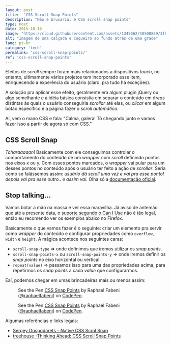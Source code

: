 ```yaml
---
layout: post
title:  "CSS Scroll Snap Points"
description: "Não é bruxaria, é CSS scroll snap points"
type: Post
date: 2015-10-16
image: "https://cloud.githubusercontent.com/assets/1345662/10500869/3f0ee854-72b2-11e5-94c4-04db468e18ce.jpg"
alt: "Imagem de uma calçada e coqueiro ao fundo atrás de uma grade"
lang: pt-br
category: 'tech'
permalink: 'css-scroll-snap-points/'
ref: 'css-scroll-snap-points'
---
```


Efeitos de *scroll* sempre foram mais relacionados a dispositivos *touch*, no entanto, ultimamente vários projetos tem incorporado esse item, enriquecendo a experência do usuário (claro, pra tudo há exceções).

A solução pra aplicar esse efeito, geralmente era algum plugin jQuery ou algo semelhante e a idéia básica consistia em separar o conteúdo em *áreas* distintas às quais o usuário conseguiria *scrollar* até elas, ou *clicar* em algum botão específico e a página fazer o *scroll automático*.

Aí, vem o mano CSS e fala: "Calma, galera! Tô chegando junto e vamos fazer isso a partir de agora só com CSS."

## CSS Scroll Snap

*Tcharaaaaan*! Basicamente com ele conseguimos controlar o comportamento do conteúdo de um *wrapper* com *scroll* definindo pontos nos eixos x ou y. Com  esses pontos marcados, o *wrapper* vai pular para um desses pontos no conteúdo após o usuário ter feito a ação de *scrollar*. Seria como se falássemos assim: *usuário dá scroll uma vez e vai pra esse ponto! depois vai pra esse outro.. e assim vai.* Olha só a [documentação oficial](http://www.w3.org/TR/css-snappoints-1/ "CSS Snap Points W3 Working Draft").

## Stop talking...

Vamos botar a mão na massa e ver essa maravilha. Já aviso de antemão que até a presente data, o [suporte segundo o Can I Use](http://caniuse.com/#feat=css-snappoints) não é tão legal, então eu recomendo ver os exemplos abaixo no Firefox.

Basicamente o que vamos fazer é o seguinte: criar um elemento pra servir como *wrapper* do conteúdo e configurar propriedades como `overflow`, `width` e `height`. A mágica acontece nos seguintes caras:

* `scroll-snap-type` => onde definimos que iremos utilizar os *snap points*.
* `scroll-snap-points-x` ou `scroll-snap-points-y` => onde iremos definir os *snap points* no eixo horizontal ou vertical.
* `repeat(value)` => passamos isso para uma das propriedades acima, para repetirmos os *snap points* a cada *value* que configurarmos.

Eaí, podemos chegar em umas brincadeiras mais ou menos assim:

<figure>
<p data-height="483" data-theme-id="4240" data-slug-hash="zvEdRy" data-default-tab="result" data-user="raphaelfabeni" class='codepen'>See the Pen <a href='http://codepen.io/raphaelfabeni/pen/zvEdRy/'>CSS Snap Points</a> by Raphael Fabeni (<a href='http://codepen.io/raphaelfabeni'>@raphaelfabeni</a>) on <a href='http://codepen.io'>CodePen</a>.</p>
</figure>

<figure>
<p data-height="434" data-theme-id="4240" data-slug-hash="RWLZBa" data-default-tab="result" data-user="raphaelfabeni" class='codepen'>See the Pen <a href='http://codepen.io/raphaelfabeni/pen/RWLZBa/'>CSS Snap Points</a> by Raphael Fabeni (<a href='http://codepen.io/raphaelfabeni'>@raphaelfabeni</a>) on <a href='http://codepen.io'>CodePen</a>.</p>
</figure>

Algumas referências e links legais:

* [Sergey Gospodarets - Native CSS Scrol Snap](http://blog.gospodarets.com/css-scroll-snap/)
* [treehouse -Thinking Ahead: CSS Scroll Snap Points](http://blog.teamtreehouse.com/css-scroll-snap-points)

<script async src="//assets.codepen.io/assets/embed/ei.js"></script>
